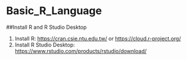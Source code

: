 # Basic_R_Language
##Install R and R Studio Desktop
1. Install R: https://cran.csie.ntu.edu.tw/ or https://cloud.r-project.org/
2. Install R Studio Desktop: https://www.rstudio.com/products/rstudio/download/
